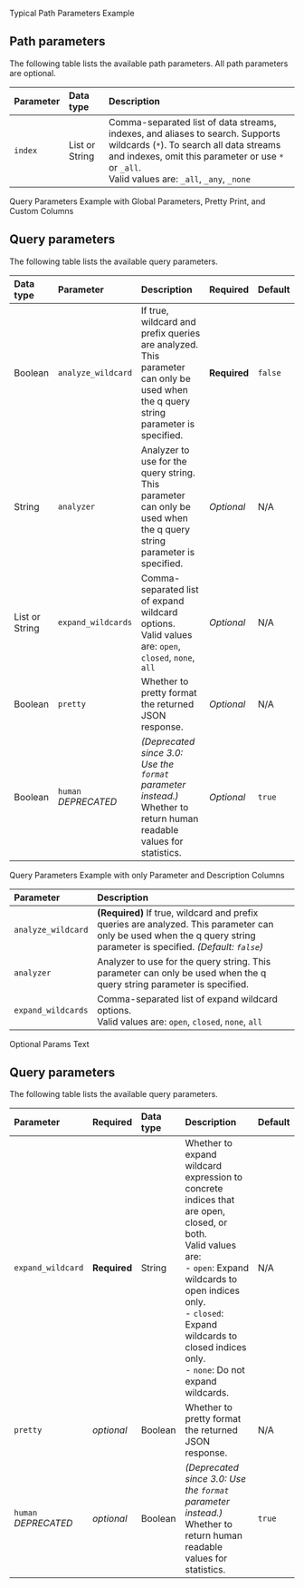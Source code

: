 Typical Path Parameters Example

<!-- spec_insert_start
api: search
component: path_parameters
-->
## Path parameters

The following table lists the available path parameters. All path parameters are optional.

| Parameter | Data type | Description |
| :--- | :--- | :--- |
| `index` | List or String | Comma-separated list of data streams, indexes, and aliases to search. Supports wildcards (`*`). To search all data streams and indexes, omit this parameter or use `*` or `_all`. <br> Valid values are: `_all`, `_any`, `_none` |
<!-- spec_insert_end -->

Query Parameters Example with Global Parameters, Pretty Print, and Custom Columns

<!-- spec_insert_start
api: search
component: query_parameters
include_global: true
pretty: true
columns: Data type, Parameter, Description, Required, Default
-->
## Query parameters

The following table lists the available query parameters.

| Data type      | Parameter                 | Description                                                                                                                        | Required     | Default |
|:---------------|:--------------------------|:-----------------------------------------------------------------------------------------------------------------------------------|:-------------|:--------|
| Boolean        | `analyze_wildcard`        | If true, wildcard and prefix queries are analyzed. This parameter can only be used when the q query string parameter is specified. | **Required** | `false` |
| String         | `analyzer`                | Analyzer to use for the query string. This parameter can only be used when the q query string parameter is specified.              | _Optional_   | N/A     |
| List or String | `expand_wildcards`        | Comma-separated list of expand wildcard options. <br> Valid values are: `open`, `closed`, `none`, `all`                            | _Optional_   | N/A     |
| Boolean        | `pretty`                  | Whether to pretty format the returned JSON response.                                                                               | _Optional_   | N/A     |
| Boolean        | `human` <br> _DEPRECATED_ | _(Deprecated since 3.0: Use the `format` parameter instead.)_ Whether to return human readable values for statistics.              | _Optional_   | `true`  |
<!-- spec_insert_end -->

Query Parameters Example with only Parameter and Description Columns

<!-- spec_insert_start
api: search
component: query_parameters
columns: Parameter, Description
omit_header: true
-->
| Parameter | Description |
| :--- | :--- |
| `analyze_wildcard` | **(Required)** If true, wildcard and prefix queries are analyzed. This parameter can only be used when the q query string parameter is specified. _(Default: `false`)_ |
| `analyzer` | Analyzer to use for the query string. This parameter can only be used when the q query string parameter is specified. |
| `expand_wildcards` | Comma-separated list of expand wildcard options. <br> Valid values are: `open`, `closed`, `none`, `all` |
<!-- spec_insert_end -->

Optional Params Text

<!-- spec_insert_start
api: cat.health
component: query_parameters
include_global: true
-->
## Query parameters

The following table lists the available query parameters.

| Parameter | Required | Data type | Description | Default |
| :--- | :--- | :--- | :--- | :--- |
| `expand_wildcard` | **Required** | String | Whether to expand wildcard expression to concrete indices that are open, closed, or both. <br> Valid values are: <br> - `open`: Expand wildcards to open indices only. </br> - `closed`: Expand wildcards to closed indices only. </br> - `none`: Do not expand wildcards. | N/A |
| `pretty` | _optional_ | Boolean | Whether to pretty format the returned JSON response. | N/A |
| `human` <br> _DEPRECATED_ | _optional_ | Boolean | _(Deprecated since 3.0: Use the `format` parameter instead.)_ Whether to return human readable values for statistics. | `true` |
<!-- spec_insert_end -->
